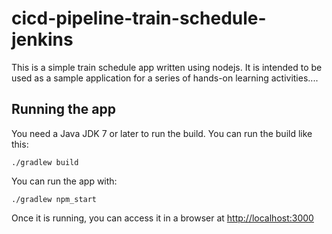 # cicd-pipeline-train-schedule-jenkins

This is a simple train schedule app written using nodejs. It is intended to be used as a sample application for a series of hands-on learning activities....

## Running the app

You need a Java JDK 7 or later to run the build. You can run the build like this:

    ./gradlew build

You can run the app with:

    ./gradlew npm_start

Once it is running, you can access it in a browser at [http://localhost:3000](http://localhost:3000)
